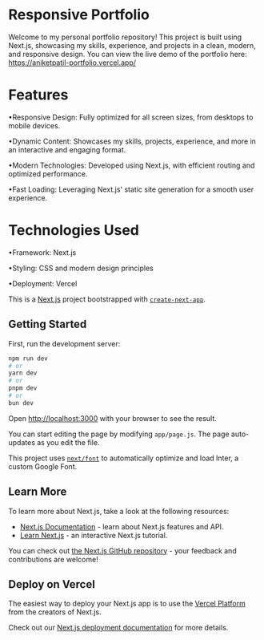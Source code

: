 # Responsive Portfolio
Welcome to my personal portfolio repository! This project is built using Next.js, showcasing my skills, experience, and projects in a clean, modern, and responsive design.
You can view the live demo of the portfolio here: https://aniketpatil-portfolio.vercel.app/

# Features

•Responsive Design: Fully optimized for all screen sizes, from desktops to mobile devices.

•Dynamic Content: Showcases my skills, projects, experience, and more in an interactive and engaging format.

•Modern Technologies: Developed using Next.js, with efficient routing and optimized performance.

•Fast Loading: Leveraging Next.js' static site generation for a smooth user experience.

# Technologies Used
•Framework: Next.js

•Styling: CSS and modern design principles

•Deployment: Vercel



This is a [Next.js](https://nextjs.org/) project bootstrapped with [`create-next-app`](https://github.com/vercel/next.js/tree/canary/packages/create-next-app).

## Getting Started

First, run the development server:

```bash
npm run dev
# or
yarn dev
# or
pnpm dev
# or
bun dev
```

Open [http://localhost:3000](http://localhost:3000) with your browser to see the result.

You can start editing the page by modifying `app/page.js`. The page auto-updates as you edit the file.

This project uses [`next/font`](https://nextjs.org/docs/basic-features/font-optimization) to automatically optimize and load Inter, a custom Google Font.

## Learn More

To learn more about Next.js, take a look at the following resources:

- [Next.js Documentation](https://nextjs.org/docs) - learn about Next.js features and API.
- [Learn Next.js](https://nextjs.org/learn) - an interactive Next.js tutorial.

You can check out [the Next.js GitHub repository](https://github.com/vercel/next.js/) - your feedback and contributions are welcome!

## Deploy on Vercel

The easiest way to deploy your Next.js app is to use the [Vercel Platform](https://vercel.com/new?utm_medium=default-template&filter=next.js&utm_source=create-next-app&utm_campaign=create-next-app-readme) from the creators of Next.js.

Check out our [Next.js deployment documentation](https://nextjs.org/docs/deployment) for more details.
